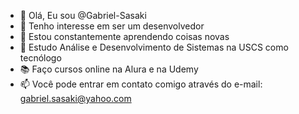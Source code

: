 - 👋 Olá, Eu sou @Gabriel-Sasaki
- 👀 Tenho interesse em ser um desenvolvedor
- 🌱 Estou constantemente aprendendo coisas novas
- 📔 Estudo Análise e Desenvolvimento de Sistemas na USCS como tecnólogo
- 📚 Faço cursos online na Alura e na Udemy
- 📫 Você pode entrar em contato comigo através do e-mail: gabriel.sasaki@yahoo.com
